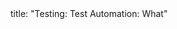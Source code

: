 <frontmatter>
title: "Testing: Test Automation: What"
</frontmatter>

<include src="unit-inPage-asFlat.md" boilerplate />

